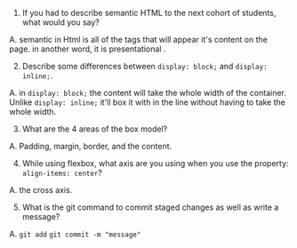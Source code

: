 1. If you had to describe semantic HTML to the next cohort of students, what would you say?
 
 A. semantic in Html is all of the tags that will appear it's content on the page. in another word, it is presentational . 

2. Describe some differences between ```display: block;``` and ```display: inline;```.

A. in ```display: block;``` the content will take the whole width of the container. Unlike ```display: inline;``` it'll box it with in the line without having to take the whole width. 

3. What are the 4 areas of the box model?

A. Padding, margin, border, and the content.

4. While using flexbox, what axis are you using when you use the property: ```align-items: center```?

A. the cross axis. 

5. What is the git command to commit staged changes as well as write a message? 

A. `git add`
`git commit -m "message"`